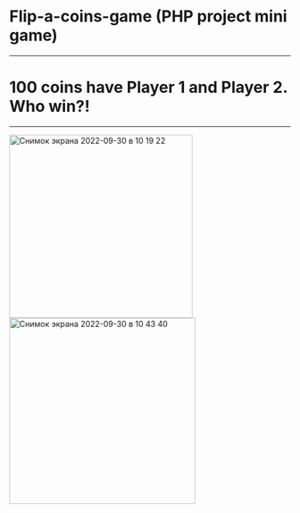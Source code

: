 # Flip-a-coins-game (PHP project mini game)         
_________________________________________________     
# 100 coins have Player 1 and Player 2. Who win?!
_________________________________________________
 

<img width="328" alt="Снимок экрана 2022-09-30 в 10 19 22" src="https://user-images.githubusercontent.com/103481753/193213742-596fbbe9-234f-47fc-9540-5f4574ec9d7d.png">     <img width="333" alt="Снимок экрана 2022-09-30 в 10 43 40" src="https://user-images.githubusercontent.com/103481753/193218349-3a8a7041-88f0-4093-8779-2f3c3cd080cc.png">
